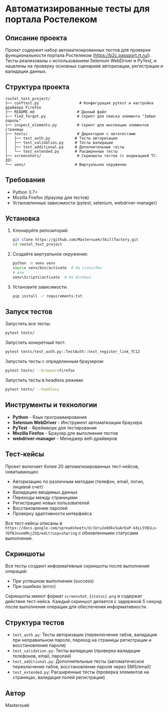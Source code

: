 # Автоматизированные тесты для портала Ростелеком

## Описание проекта

Проект содержит набор автоматизированных тестов для проверки функциональности портала Ростелеком (https://b2c.passport.rt.ru/). Тесты реализованы с использованием Selenium WebDriver и PyTest, и нацелены на проверку основных сценариев авторизации, регистрации и валидации данных.

## Структура проекта

```
rostel_test_project/
├── conftest.py                  # Конфигурация pytest и настройка драйвера Firefox
├── README.md                   # Данный файл
├── find_forgot.py              # Скрипт для поиска элемента "Забыл пароль"
├── inspect_elements.py         # Скрипт для инспекции элементов страницы
├── tests/                      # Директория с автотестами
│   ├── test_auth.py           # Тесты авторизации
│   ├── test_validation.py     # Тесты валидации
│   ├── test_additional.py     # Дополнительные тесты
│   └── test_extended.py       # Расширенные тесты
├── screenshots/                # Скриншоты тестов (с индикацией TC-ID)
└── venv/                      # Виртуальное окружение
```

## Требования

- Python 3.7+
- Mozilla Firefox (браузер для тестов)
- Установленные зависимости (pytest, selenium, webdriver-manager)

## Установка

1. Клонируйте репозиторий:
   ```bash
   git clone https://github.com/Mastersuek/Skillfactory.git
   cd rostel_test_project
   ```

2. Создайте виртуальное окружение:
   ```bash
   python -m venv venv
   source venv/bin/activate  # На Linux/Mac
   # или
   venv\Scripts\activate  # На Windows
   ```

3. Установите зависимости:
   ```bash
   pip install -r requirements.txt
   ```

## Запуск тестов

Запустить все тесты:
```bash
pytest tests/
```

Запустить конкретный тест:
```bash
pytest tests/test_auth.py::TestAuth::test_register_link_TC12
```

Запустить тесты с определенным браузером:
```bash
pytest tests/ --browser=firefox
```

Запустить тесты в headless режиме:
```bash
pytest tests/ --headless
```

## Инструменты и технологии

- **Python** - Язык программирования
- **Selenium WebDriver** - Инструмент автоматизации браузера
- **PyTest** - Фреймворк для тестирования
- **Mozilla Firefox** - Браузер для выполнения тестов
- **webdriver-manager** - Менеджер веб-драйверов

## Тест-кейсы

Проект включает более 20 автоматизированных тест-кейсов, охватывающих:
- Авторизацию по различным методам (телефон, email, логин, лицевой счет)
- Валидацию вводимых данных
- Переходы между страницами
- Регистрацию новых пользователей
- Восстановление паролей
- Проверку адаптивности интерфейса

Все тест-кейсы описаны в `https://docs.google.com/spreadsheets/d/1UruJo69kvSoArEaP-kXLL5YB1Lo-7DfBJnvnmMsjZSQ/edit?usp=sharing` с обновленными статусами выполнения.

## Скриншоты

Все тесты создают информативные скриншоты после выполнения операций:
- При успешном выполнении (success)
- При ошибках (error)

Скриншоты имеют формат `screenshot_{status}.png` и содержат действия тест-кейса.
Каждый скриншот делается с задержкой 5 секунд после выполнения операции для обеспечения информативности.

## Структура тестов

- `test_auth.py`: Тесты авторизации (переключение табов, валидация при неправильном пароле, переход на страницы регистрации и восстановления пароля)
- `test_validation.py`: Тесты валидации (проверка валидации телефонов, email, паролей)
- `test_additional.py`: Дополнительные тесты (автоматическое переключение табов, восстановление пароля через SMS/email)
- `test_extended.py`: Расширенные тесты (проверка элементов на страницах, валидация полей регистрации)

## Автор

Mastersuek